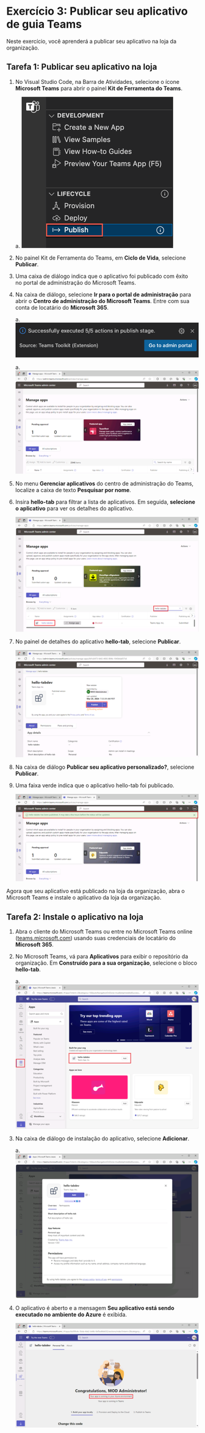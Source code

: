 # Exercício 3: Publicar seu aplicativo de guia Teams

Neste exercício, você aprenderá a publicar seu aplicativo na loja da organização.

## Tarefa 1: Publicar seu aplicativo na loja

1. No Visual Studio Code, na Barra de Atividades, selecione o ícone **Microsoft Teams** para abrir o painel **Kit de Ferramenta do Teams**.

    a. ![Captura de tela do painel do Kit de Ferramenta do Teams aberto e a opção Publicar no Teams realçada.](../../media/publish-to-teams.png)

1. No painel Kit de Ferramenta do Teams, em **Ciclo de Vida**, selecione **Publicar**.

1. Uma caixa de diálogo indica que o aplicativo foi publicado com êxito no portal de administração do Microsoft Teams.

1. Na caixa de diálogo, selecione **Ir para o portal de administração** para abrir o **Centro de administração do Microsoft Teams**.  Entre com sua conta de locatário do **Microsoft 365**.

    a. ![Captura de tela da mensagem de notificação quando o aplicativo é publicado na loja da organização.](../../media/published-successfully.png)

    a. ![Captura de tela do Centro de administração do Teams.](../../media/admin-portal.png)

1. No menu **Gerenciar aplicativos** do centro de administração do Teams, localize a caixa de texto **Pesquisar por nome**. 
1. Insira **hello-tab** para filtrar a lista de aplicativos. Em seguida, **selecione o aplicativo** para ver os detalhes do aplicativo.

    ![Captura de tela mostrando a pesquisa pelo aplicativo no Centro de administração do Teams.](../../media/search-app-dev-portal.png)

1. No painel de detalhes do aplicativo **hello-tab**, selecione **Publicar**.

    ![Captura de tela da publicação do aplicativo no Centro de administração do Teams.](../../media/admin-publish-app.png)

1. Na caixa de diálogo **Publicar seu aplicativo personalizado?**, selecione **Publicar**.

1. Uma faixa verde indica que o aplicativo hello-tab foi publicado.

    ![Captura de tela de uma faixa verde do aplicativo publicado no Centro de administração do Teams.](../../media/publish-status.png)

Agora que seu aplicativo está publicado na loja da organização, abra o Microsoft Teams e instale o aplicativo da loja da organização.

## Tarefa 2: Instale o aplicativo na loja

1. Abra o cliente do Microsoft Teams ou entre no Microsoft Teams online ([teams.microsoft.com](teams.microsoft.com)) usando suas credenciais de locatário do **Microsoft 365**.
2. No Microsoft Teams, vá para **Aplicativos** para exibir o repositório da organização. Em **Construído para a sua organização**, selecione o bloco **hello-tab**.

    a. ![Captura de tela da loja da organização com o aplicativo hello-tab realçado.](../../media/org-store.png)

3. Na caixa de diálogo de instalação do aplicativo, selecione **Adicionar**.

    a. ![Captura de tela mostrando a adição de um aplicativo no Microsoft Teams.](../../media/add-app.png)

4. O aplicativo é aberto e a mensagem **Seu aplicativo está sendo executado no ambiente do Azure** é exibida.

    ![Captura de tela de um aplicativo em execução no Microsoft Teams.](../../media/app-running-in-azure.png)

